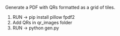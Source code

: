 Generate a PDF with QRs formatted as a grid of tiles.

1. RUN -> pip install pillow fpdf2
2. Add QRs in qr_images folder
3. RUN -> python gen.py